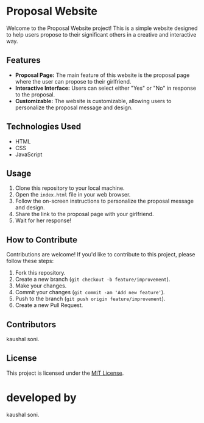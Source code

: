 # Proposal Website

Welcome to the Proposal Website project! This is a simple website designed to help users propose to their significant others in a creative and interactive way.

## Features

- **Proposal Page:** The main feature of this website is the proposal page where the user can propose to their girlfriend.
- **Interactive Interface:** Users can select either "Yes" or "No" in response to the proposal.
- **Customizable:** The website is customizable, allowing users to personalize the proposal message and design.

## Technologies Used

- HTML
- CSS
- JavaScript

## Usage

1. Clone this repository to your local machine.
2. Open the `index.html` file in your web browser.
3. Follow the on-screen instructions to personalize the proposal message and design.
4. Share the link to the proposal page with your girlfriend.
5. Wait for her response!

## How to Contribute

Contributions are welcome! If you'd like to contribute to this project, please follow these steps:

1. Fork this repository.
2. Create a new branch (`git checkout -b feature/improvement`).
3. Make your changes.
4. Commit your changes (`git commit -am 'Add new feature'`).
5. Push to the branch (`git push origin feature/improvement`).
6. Create a new Pull Request.

## Contributors
kaushal soni.

## License

This project is licensed under the [MIT License](LICENSE).

# developed by

kaushal soni.
